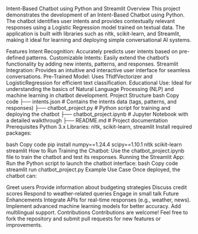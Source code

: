 Intent-Based Chatbot using Python and Streamlit
Overview
This project demonstrates the development of an Intent-Based Chatbot using Python. The chatbot identifies user intents and provides contextually relevant responses using a Logistic Regression model trained on textual data. The application is built with libraries such as nltk, scikit-learn, and Streamlit, making it ideal for learning and deploying simple conversational AI systems.

Features
Intent Recognition: Accurately predicts user intents based on pre-defined patterns.
Customizable Intents: Easily extend the chatbot’s functionality by adding new intents, patterns, and responses.
Streamlit Integration: Provides an intuitive and interactive user interface for seamless conversations.
Pre-Trained Model: Uses TfidfVectorizer and LogisticRegression for efficient text classification.
Educational Use: Ideal for understanding the basics of Natural Language Processing (NLP) and machine learning in chatbot development.
Project Structure
bash
Copy code
├── intents.json          # Contains the intents data (tags, patterns, and responses)
├── chatbot_project.py    # Python script for training and deploying the chatbot
├── chatbot_project.ipynb # Jupyter Notebook with a detailed walkthrough
├── README.md             # Project documentation
Prerequisites
Python 3.x
Libraries: nltk, scikit-learn, streamlit
Install required packages:

bash
Copy code
pip install numpy==1.24.4 scipy==1.10.1 nltk scikit-learn streamlit
How to Run
Training the Chatbot:
Use the chatbot_project.ipynb file to train the chatbot and test its responses.
Running the Streamlit App:
Run the Python script to launch the chatbot interface:
bash
Copy code
streamlit run chatbot_project.py
Example Use Case
Once deployed, the chatbot can:

Greet users
Provide information about budgeting strategies
Discuss credit scores
Respond to weather-related queries
Engage in small talk
Future Enhancements
Integrate APIs for real-time responses (e.g., weather, news).
Implement advanced machine learning models for better accuracy.
Add multilingual support.
Contributions
Contributions are welcome! Feel free to fork the repository and submit pull requests for new features or improvements.
